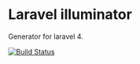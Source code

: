 # Laravel illuminator

Generator for laravel 4.

[![Build Status](https://secure.travis-ci.org/firalabs/illuminator.png)](http://travis-ci.org/firalabs/illuminator)
